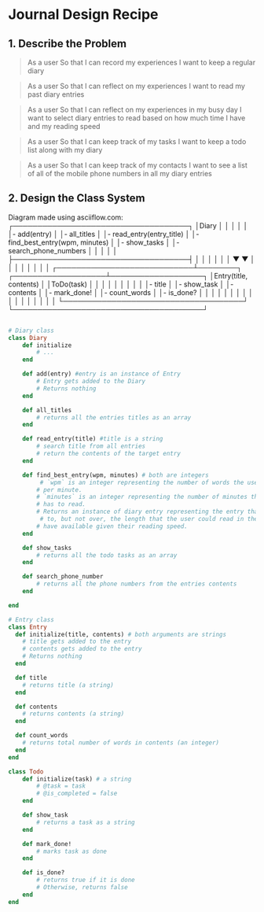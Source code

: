 # Journal Design Recipe

## 1. Describe the Problem

> As a user
> So that I can record my experiences
> I want to keep a regular diary

> As a user
> So that I can reflect on my experiences
> I want to read my past diary entries

> As a user
> So that I can reflect on my experiences in my busy day
> I want to select diary entries to read based on how much time I have and my reading speed

> As a user
> So that I can keep track of my tasks
> I want to keep a todo list along with my diary

> As a user
> So that I can keep track of my contacts
> I want to see a list of all of the mobile phone numbers in all my diary entries

## 2. Design the Class System

Diagram made using asciiflow.com:
                             ┌────────────────────────────────────┐
                             │Diary                               │
                             │                                    │
                             │                                    │
                             │- add(entry)                        │
                             │- all_titles                        │
                             │- read_entry(entry_title)           │
                             │- find_best_entry(wpm, minutes)     │
                             │- show_tasks                        │
                             │- search_phone_numbers              │
                             │                                    │
                             │                                    │
                             ├────────────────────────────────────┤
                             │                                    │
                             │                                    │
                             │                                    │
                             ▼                                    ▼
                             │                                    │
                             │                                    │
                             │                                    │
                             │                                    │
┌────────────────────────────┴────────┐       ┌───────────────────┴───────────────────┐
│Entry(title, contents)               │       │ToDo(task)                             │
│                                     │       │                                       │
│                                     │       │                                       │
│- title                              │       │- show_task                            │
│- contents                           │       │- mark_done!                           │
│- count_words                        │       │- is_done?                             │
│                                     │       │                                       │
│                                     │       │                                       │
│                                     │       │                                       │
│                                     │       │                                       │
└─────────────────────────────────────┘       └───────────────────────────────────────┘

```ruby

# Diary class
class Diary
    def initialize
        # ...
    end

    def add(entry) #entry is an instance of Entry
        # Entry gets added to the Diary
        # Returns nothing
    end

    def all_titles
        # returns all the entries titles as an array
    end

    def read_entry(title) #title is a string
        # search title from all entries
        # return the contents of the target entry
    end

    def find_best_entry(wpm, minutes) # both are integers
         # `wpm` is an integer representing the number of words the user can read
        # per minute.
        # `minutes` is an integer representing the number of minutes the user
        # has to read.
        # Returns an instance of diary entry representing the entry that is closest 
         # to, but not over, the length that the user could read in the minutes they
        # have available given their reading speed.
    end

    def show_tasks
        # returns all the todo tasks as an array
    end

    def search_phone_number
        # returns all the phone numbers from the entries contents
    end

end

# Entry class
class Entry 
  def initialize(title, contents) # both arguments are strings
    # title gets added to the entry
    # contents gets added to the entry
    # Returns nothing
  end

  def title
    # returns title (a string)
  end

  def contents
    # returns contents (a string)
  end

  def count_words
    # returns total number of words in contents (an integer)
  end
end

class Todo
    def initialize(task) # a string
        # @task = task
        # @is_completed = false
    end

    def show_task
        # returns a task as a string
    end

    def mark_done!
        # marks task as done
    end

    def is_done?
        # returns true if it is done
        # Otherwise, returns false
    end
end

```
